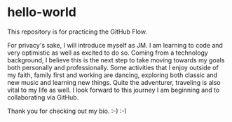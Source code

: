 # hello-world
This repository is for practicing the GitHub Flow.

For privacy's sake, I will introduce myself as JM. I am learning to code and very optimistic as well as excited to do so. Coming from a technology background, I believe this is the next step to take moving towards my goals both personally and professionally. Some activities that I enjoy outside of my faith, family first and working are dancing, exploring both classic and new music and learning new things. Quite the adventurer, traveling is also vital to my life as well. I look forward to this journey I am beginning and to collaborating via GitHub. 

Thank you for checking out my bio. :-) :-)
